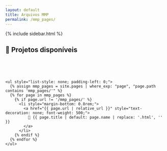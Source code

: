 ```yaml
---
layout: default
title: Arquivos MMP
permalink: /mmp_pages/
---
```


<div class="publication">
  {% include sidebar.html %}
  <h2><strong>📁 Projetos disponíveis</strong></h2><br><br><br>
  <div class="container">
    
    <ul style="list-style: none; padding-left: 0;">
      {% assign mmp_pages = site.pages | where_exp: "page", "page.path contains 'mmp_pages/'" %}
      {% for page in mmp_pages %}
        {% if page.url != '/mmp_pages/' %} 
          <li style="margin-bottom: 0.8rem;">
            <a href="{{ page.url | relative_url }}" style="text-decoration: none; font-weight: 500;">
              🔗 {{ page.title | default: page.name | replace: '.html', '' }}
            </a>
          </li>
        {% endif %}
      {% endfor %}
    </ul>
  </div>
</div>
